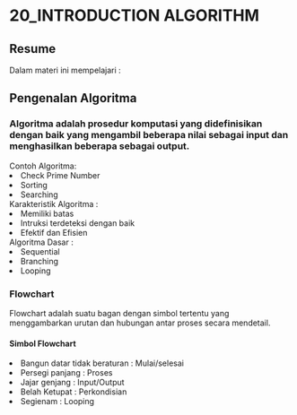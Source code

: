 <h1>20_INTRODUCTION ALGORITHM</h1>
<h2>Resume</h2>
Dalam materi ini mempelajari :
<h2>Pengenalan Algoritma</h2>
<h3>Algoritma adalah prosedur komputasi yang didefinisikan dengan baik yang mengambil beberapa nilai sebagai input dan menghasilkan beberapa sebagai output.</h3>
Contoh Algoritma:
<li>Check Prime Number</li> 
<li>Sorting</li>
<li>Searching</li>
Karakteristik Algoritma :
<li>Memiliki batas</li>
<li>Intruksi terdeteksi dengan baik</li>
<li>Efektif dan Efisien</li>
Algoritma Dasar :
<li>Sequential</li>
<li>Branching</li>
<li>Looping</li>
<h3>Flowchart</h3>
Flowchart adalah suatu bagan dengan simbol tertentu yang menggambarkan urutan dan hubungan antar proses secara mendetail.
<h4>Simbol Flowchart</h4>
<li>Bangun datar tidak beraturan : Mulai/selesai</li>
<li>Persegi panjang : Proses</li>
<li>Jajar genjang : Input/Output</li>
<li>Belah Ketupat : Perkondisian</li>
<li>Segienam : Looping</li>